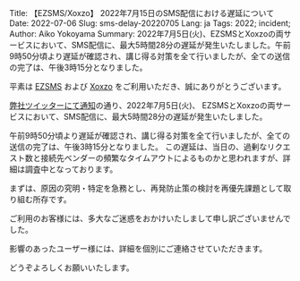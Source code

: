 Title: 【EZSMS/Xoxzo】 2022年7月15日のSMS配信における遅延について
Date: 2022-07-06
Slug: sms-delay-20220705
Lang: ja
Tags: 2022; incident;
Author: Aiko Yokoyama
Summary: 2022年7月5日(火)、EZSMSとXoxzoの両サービスにおいて、SMS配信に、最大5時間28分の遅延が発生いたしました。午前9時50分頃より遅延が確認され、講じ得る対策を全て行いましたが、全ての送信の完了は、午後3時15分となりました。

平素は [EZSMS](https://www.ezsms.biz/ja/) および [Xoxzo](https://www.xoxzo.com/ja/) をご利用いただき、誠にありがとうございます。

[弊社ツイッターにて通知](https://twitter.com/xoxzocom/status/1537357487632171008 )の通り、2022年7月5日(火)、
EZSMSとXoxzoの両サービスにおいて、SMS配信に、最大5時間28分の遅延が発生いたしました。

午前9時50分頃より遅延が確認され、講じ得る対策を全て行いましたが、全ての送信の完了は、午後3時15分となりました。
この遅延は、当日の、過剰なリクエスト数と接続先ベンダーの頻繁なタイムアウトによるものかと思われますが、詳細は調査中となっております。

まずは、原因の究明・特定を急務とし、再発防止策の検討を再優先課題として取り組む所存です。

ご利用のお客様には、多大なご迷惑をおかけいたしまして申し訳ございませんでした。

影響のあったユーザー様には、詳細を個別にご連絡させていただきます。

どうぞよろしくお願いいたします。
